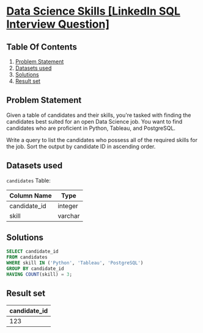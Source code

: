 # [Data Science Skills [LinkedIn SQL Interview Question]](https://datalemur.com/questions/matching-skills)

## Table Of Contents
1. [Problem Statement](#problem-statement)
2. [Datasets used](#datasets-used)
3. [Solutions](#solutions)
4. [Result set](#result-set)

## Problem Statement

Given a table of candidates and their skills, you're tasked with finding the candidates best suited for an open Data Science job. You want to find candidates who are proficient in Python, Tableau, and PostgreSQL.

Write a query to list the candidates who possess all of the required skills for the job. Sort the output by candidate ID in ascending order.


## Datasets used

```candidates``` Table:

|  Column Name  | Type          |
| ------------- | ------------- |
| candidate_id      | integer       |
| skill       | varchar       |

## Solutions

```sql
SELECT candidate_id
FROM candidates
WHERE skill IN ('Python', 'Tableau', 'PostgreSQL')
GROUP BY candidate_id
HAVING COUNT(skill) = 3;
```

## Result set

| candidate_id |
| ------------ |
| 123 |